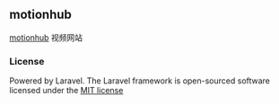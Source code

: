 ## motionhub
[motionhub](http://motionhub.app/) 视频网站

### License

Powered by Laravel. The Laravel framework is open-sourced software licensed under the [MIT license](http://opensource.org/licenses/MIT)
